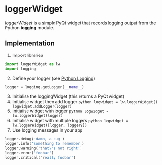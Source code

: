 # loggerWidget

*loggerWidget* is a simple PyQt widget that records logging output from the Python **logging** module.

## Implementation

1. Import libraries
````python
import loggerWidget as lw
import logging
````
2. Define your logger (see [Python Logging](https://docs.python.org/2/library/logging.html))
````python
logger = logging.getLogger(__name__)
````
3. Initialise the loggingWidget (this returns a PyQt widget)
  1. Initialise widget then add logger
    ````python
    logwidget = lw.loggerWidget()
    logwidget.addLogger(logger)
    ````
  2. Initialise widget with logger
    ````python
    logwidget = lw.loggerWidget(logger)
    ````
  3. Initialise widget with multiple loggers
    ````python
    logwidget = lw.loggerWidget([logger, logger2])
    ````
4. Use logging messages in your app
````python
logger.debug('damn, a bug')
logger.info('something to remember')
logger.warning('that\'s not right')
logger.error('foobar')
logger.critical('really foobar')
````
